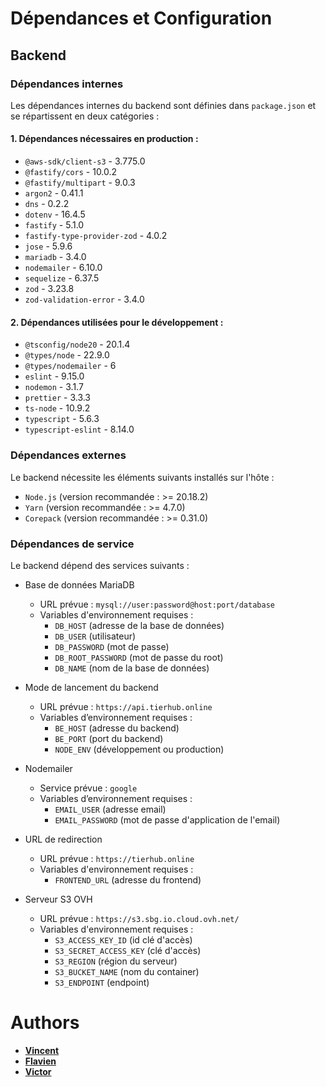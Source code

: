 # Dépendances et Configuration

## Backend

### Dépendances internes

Les dépendances internes du backend sont définies dans `package.json` et se répartissent en deux catégories :

#### 1. Dépendances nécessaires en production :

- `@aws-sdk/client-s3` - 3.775.0
- `@fastify/cors` - 10.0.2
- `@fastify/multipart` - 9.0.3
- `argon2` - 0.41.1
- `dns` - 0.2.2
- `dotenv` - 16.4.5
- `fastify` - 5.1.0
- `fastify-type-provider-zod` - 4.0.2
- `jose` - 5.9.6
- `mariadb` - 3.4.0
- `nodemailer` - 6.10.0
- `sequelize` - 6.37.5
- `zod` - 3.23.8
- `zod-validation-error` - 3.4.0

#### 2. Dépendances utilisées pour le développement :

- `@tsconfig/node20` - 20.1.4
- `@types/node` - 22.9.0
- `@types/nodemailer` - 6
- `eslint` - 9.15.0
- `nodemon` - 3.1.7
- `prettier` - 3.3.3
- `ts-node` - 10.9.2
- `typescript` - 5.6.3
- `typescript-eslint` - 8.14.0

### Dépendances externes

Le backend nécessite les éléments suivants installés sur l'hôte :

- `Node.js` (version recommandée : >= 20.18.2)
- `Yarn` (version recommandée : >= 4.7.0)
- `Corepack` (version recommandée : >= 0.31.0)

### Dépendances de service

Le backend dépend des services suivants :

- Base de données MariaDB
  - URL prévue : `mysql://user:password@host:port/database`
  - Variables d'environnement requises :
    - `DB_HOST` (adresse de la base de données)
    - `DB_USER` (utilisateur)
    - `DB_PASSWORD` (mot de passe)
    - `DB_ROOT_PASSWORD` (mot de passe du root)
    - `DB_NAME` (nom de la base de données)

- Mode de lancement du backend
  - URL prévue : `https://api.tierhub.online`
  - Variables d’environnement requises :
    - `BE_HOST` (adresse du backend)
    - `BE_PORT` (port du backend)
    - `NODE_ENV` (développement ou production)

- Nodemailer
  - Service prévue : `google`
  - Variables d’environnement requises :
    - `EMAIL_USER` (adresse email)
    - `EMAIL_PASSWORD` (mot de passe d'application de l'email)

- URL de redirection
  - URL prévue : `https://tierhub.online`
  - Variables d'environnement requises :
    - `FRONTEND_URL` (adresse du frontend)

- Serveur S3 OVH
  - URL prévue : `https://s3.sbg.io.cloud.ovh.net/`
  - Variables d'environnement requises :
    - `S3_ACCESS_KEY_ID` (id clé d'accès)
    - `S3_SECRET_ACCESS_KEY` (clé d'accès)
    - `S3_REGION` (région du serveur)
    - `S3_BUCKET_NAME` (nom du container)
    - `S3_ENDPOINT` (endpoint)

# Authors

- **[Vincent](https://git.ecole-89.com/vincent.ribeiro-paradela)**
- **[Flavien](https://git.ecole-89.com/flavien.fromaget)**
- **[Victor](https://git.ecole-89.com/victor.vandeputte)**
